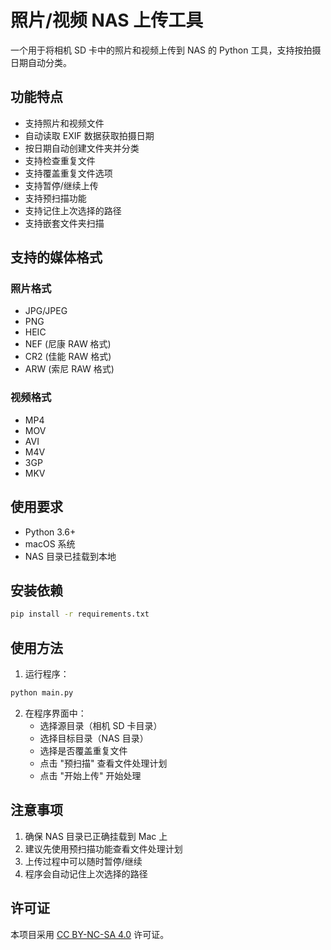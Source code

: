 # 照片/视频 NAS 上传工具

一个用于将相机 SD 卡中的照片和视频上传到 NAS 的 Python 工具，支持按拍摄日期自动分类。

## 功能特点

- 支持照片和视频文件
- 自动读取 EXIF 数据获取拍摄日期
- 按日期自动创建文件夹并分类
- 支持检查重复文件
- 支持覆盖重复文件选项
- 支持暂停/继续上传
- 支持预扫描功能
- 支持记住上次选择的路径
- 支持嵌套文件夹扫描

## 支持的媒体格式

### 照片格式

- JPG/JPEG
- PNG
- HEIC
- NEF (尼康 RAW 格式)
- CR2 (佳能 RAW 格式)
- ARW (索尼 RAW 格式)

### 视频格式

- MP4
- MOV
- AVI
- M4V
- 3GP
- MKV

## 使用要求

- Python 3.6+
- macOS 系统
- NAS 目录已挂载到本地

## 安装依赖

```bash
pip install -r requirements.txt
```

## 使用方法

1. 运行程序：

```bash
python main.py
```

2. 在程序界面中：
   - 选择源目录（相机 SD 卡目录）
   - 选择目标目录（NAS 目录）
   - 选择是否覆盖重复文件
   - 点击 "预扫描" 查看文件处理计划
   - 点击 "开始上传" 开始处理

## 注意事项

1. 确保 NAS 目录已正确挂载到 Mac 上
2. 建议先使用预扫描功能查看文件处理计划
3. 上传过程中可以随时暂停/继续
4. 程序会自动记住上次选择的路径

## 许可证

本项目采用 [CC BY-NC-SA 4.0](LICENSE) 许可证。
